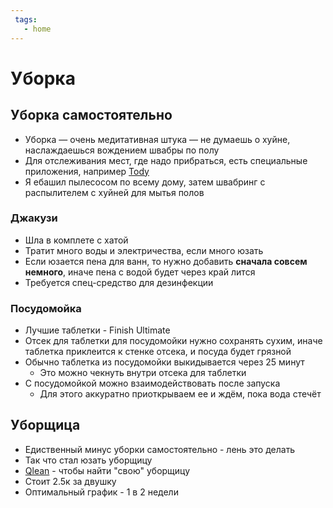 ```yaml
---
 tags:
   - home
---
```


# Уборка

## Уборка самостоятельно

- Уборка — очень медитативная штука — не думаешь о хуйне, наслаждаешься вождением швабры по полу
- Для отслеживания мест, где надо прибраться, есть специальные приложения, например [Tody](http://todyapp.com/)
- Я ебашил пылесосом по всему дому, затем швабринг с распылителем с хуйней для мытья полов

### Джакузи

- Шла в комплете с хатой
- Тратит много воды и электричества, если много юзать
- Если юзается пена для ванн, то нужно добавить **сначала совсем немного**, иначе пена с водой будет через край лится
- Требуется спец-средство для дезинфекции

### Посудомойка

- Лучшие таблетки - Finish Ultimate
- Отсек для таблетки для посудомойки нужно сохранять сухим, иначе таблетка приклеится к стенке отсека, и посуда будет
  грязной
- Обычно таблетка из посудомойки выкидывается через 25 минут
    - Это можно чекнуть внутри отсека для таблетки
- С посудомойкой можно взаимодействовать после запуска
    - Для этого аккуратно приоткрываем ее и ждём, пока вода стечёт

## Уборщица

- Едиственный минус уборки самостоятельно - лень это делать
- Так что стал юзать уборщицу
- [Qlean](https://qlean.ru/) - чтобы найти "свою" уборщицу
- Стоит 2.5к за двушку
- Оптимальный график - 1 в 2 недели

